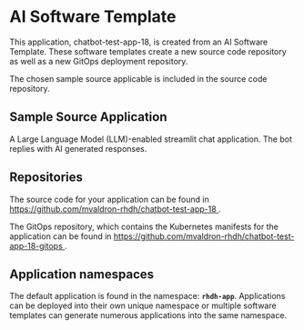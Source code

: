 # AI Software Template

This application, chatbot-test-app-18, is created from an AI Software Template. These software templates create a new source code repository as well as a new GitOps deployment repository.

The chosen sample source applicable is included in the source code repository.

## Sample Source Application

A Large Language Model (LLM)-enabled streamlit chat application. The bot replies with AI generated responses.

## Repositories

The source code for your application can be found in [https://github.com/mvaldron-rhdh/chatbot-test-app-18 ](https://github.com/mvaldron-rhdh/chatbot-test-app-18 ).
 
The GitOps repository, which contains the Kubernetes manifests for the application can be found in 
[https://github.com/mvaldron-rhdh/chatbot-test-app-18-gitops ](https://github.com/mvaldron-rhdh/chatbot-test-app-18-gitops ). 

## Application namespaces 

The default application is found in the namespace: **`rhdh-app`**. Applications can be deployed into their own unique namespace or multiple software templates can generate numerous applications into the same namespace.